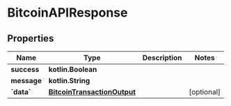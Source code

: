 
# BitcoinAPIResponse

## Properties
Name | Type | Description | Notes
------------ | ------------- | ------------- | -------------
**success** | **kotlin.Boolean** |  | 
**message** | **kotlin.String** |  | 
**&#x60;data&#x60;** | [**BitcoinTransactionOutput**](BitcoinTransactionOutput.md) |  |  [optional]



